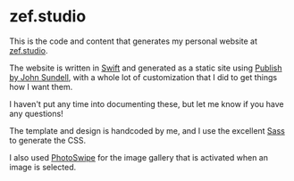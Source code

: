 # zef.studio

This is the code and content that generates my personal website at
[zef.studio](https://zef.studio).

The website is written in [Swift](https://swift.org) and generated as a static
site using [Publish by John Sundell](https://github.com/JohnSundell/Publish),
with a whole lot of customization that I did to get things how I want them.

I haven't put any time into documenting these, but let me know if you have any
questions!

The template and design is handcoded by me, and I use the excellent
[Sass](https://sass-lang.com) to generate the CSS.

I also used [PhotoSwipe](https://photoswipe.com) for the image gallery that is
activated when an image is selected.

